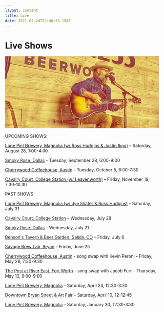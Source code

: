 ```yaml
---
layout: content
title: Live
date: 2021-07-24T22:46:32.154Z
---
```

# Live Shows

![john](../../images/uploads/john1.jpg)

UPCOMING SHOWS:

[Lone Pint Brewery, Magnolia (w/ Ross Hudgins & Justin Ikpo)](https://lonepint.com/) – Saturday, August 28, 1:00-4:00

[Smoky Rose, Dallas](https://www.smokyrose.com/) - Tuesday, September 28, 6:00-9:00

[Cherrywood Coffeehouse, Austin](https://cherrywoodcoffeehouse.com/) - Tuesday, October 5, 6:00-7:30

[Cavalry Court, College Station (w/ Leavenworth)](https://www.cavalrycourt.com/live-music-events.aspx) – Friday, November 19, 7:30-10:30

PAST SHOWS:

[Lone Pint Brewery, Magnolia (w/ Jye Shafer & Ross Hudgins)](https://lonepint.com/) – Saturday, July 31

[Cavalry Court, College Station](https://www.cavalrycourt.com/live-music-events.aspx) – Wednesday, July 28

[Smoky Rose, Dallas](https://www.smokyrose.com/) - Wednesday, July 21

[Benson's Tavern & Beer Garden, Salida, CO](https://www.facebook.com/Bensons-Tavern-Beer-Garden-71527323736/) – Friday, July 6

[Savage Brew Lab, Bryan](https://www.savagebrewlab.com) – Friday, June 25

[Cherrywood Coffeehouse, Austin](https://cherrywoodcoffeehouse.com/) - song swap with Kevin Peroni - Friday, May 28, 7:30-9:30

[The Post at River East, Fort Worth](http://thepostatrivereast.com/) - song swap with Jacob Furr - Thursday, May 13, 6:00-9:00

[Lone Pint Brewery, Magnolia](https://lonepint.com/) – Saturday, April 24, 12:30-3:30

[Downtown Bryan Street & Art Fair](https://www.downtownbryan.com/downtown-street-art-fair) – Saturday, April 10, 12-12:45

[Lone Pint Brewery, Magnolia](https://lonepint.com/) – Saturday, January 30, 12:30-3:30